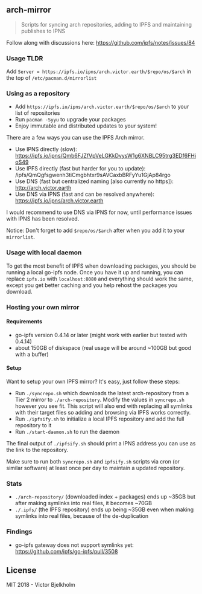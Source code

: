 ## arch-mirror
> Scripts for syncing arch repositories, adding to IPFS and maintaining publishes to IPNS

Follow along with discussions here: https://github.com/ipfs/notes/issues/84

### Usage TLDR

Add `Server = https://ipfs.io/ipns/arch.victor.earth/$repo/os/$arch` in the top of `/etc/pacman.d/mirrorlist`

### Using as a repository

- Add `https://ipfs.io/ipns/arch.victor.earth/$repo/os/$arch` to your list of repositories
- Run `pacman -Syyu` to upgrade your packages
- Enjoy immutable and distributed updates to your system!

There are a few ways you can use the IPFS Arch mirror.

- Use IPNS directly (slow): https://ipfs.io/ipns/Qmb6FJZfVpVeLGKkDvysW1g6XNBLC95trg3EDf6FHioS49
- Use IPFS directly (fast but harder for you to update): /ipfs/QmQgfsgwenh3tiCmgbhtxr9sAVCaxbBRFyYu1GjAp84rgo
- Use DNS (fast but centralized naming [also currently no https]): http://arch.victor.earth
- Use DNS via IPNS (fast and can be resolved anywhere): https://ipfs.io/ipns/arch.victor.earth

I would recommend to use DNS via IPNS for now, until performance issues with IPNS
has been resolved.

Notice: Don't forget to add `$repo/os/$arch` after when you add it to your `mirrorlist`.

### Usage with local daemon

To get the most benefit of IPFS when downloading packages, you should be running
a local go-ipfs node. Once you have it up and running, you can replace `ipfs.io`
with `localhost:8080` and everything should work the same, except you get better
caching and you help rehost the packages you download.

### Hosting your own mirror

#### Requirements

- go-ipfs version 0.4.14 or later (might work with earlier but tested with 0.4.14)
- about 150GB of diskspace (real usage will be around ~100GB but good with a buffer)

#### Setup

Want to setup your own IPFS mirror? It's easy, just follow these steps:

- Run `./syncrepo.sh` which downloads the latest arch-repository from a Tier 2
  mirror to `./arch-repository`. Modify the values in `syncrepo.sh` however you
  see fit. This script will also end with replacing all symlinks with their target
  files so adding and browsing via IPFS works correctly.
- Run `./ipfsify.sh` to initialize a local IPFS repository and add the full repository
  to it
- Run `./start-daemon.sh` to run the daemon

The final output of `./ipfsify.sh` should print a IPNS address you can use as the link
to the repository.

Make sure to run both `syncrepo.sh` and `ipfsify.sh` scripts via cron (or similar software) at least
once per day to maintain a updated repository.

### Stats

- `./arch-repository/` (downloaded index + packages) ends up ~35GB but after making symlinks into real files, it becomes ~70GB
- `./.ipfs/` (the IPFS repository) ends up being ~35GB even when making symlinks into real files, because of the de-duplication

### Findings

- go-ipfs gateway does not support symlinks yet: https://github.com/ipfs/go-ipfs/pull/3508

## License

MIT 2018 - Victor Bjelkholm
